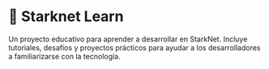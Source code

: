 # 🔴 Starknet Learn

Un proyecto educativo para aprender a desarrollar en StarkNet. Incluye tutoriales, desafíos y proyectos prácticos para ayudar a los desarrolladores a familiarizarse con la tecnología.
